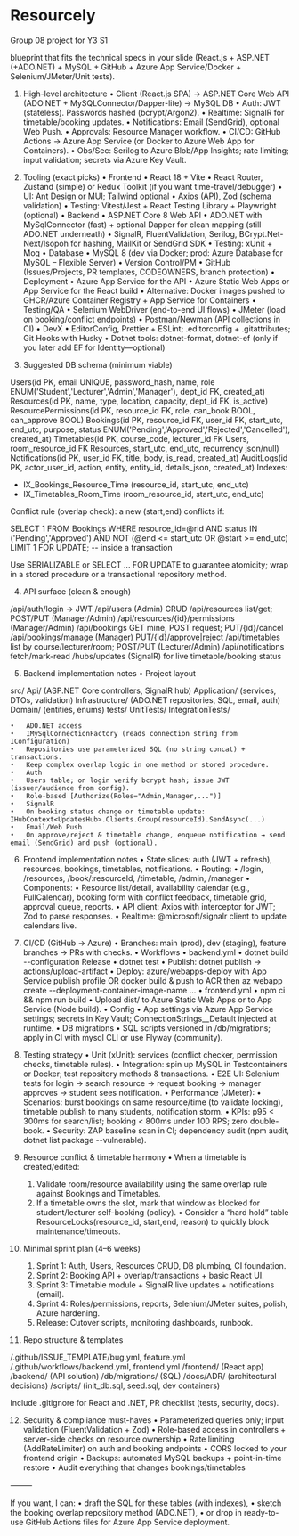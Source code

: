 # Resourcely
Group 08 project for Y3 S1

blueprint that fits the technical specs in your slide (React.js + ASP.NET (+ADO.NET) + MySQL + GitHub + Azure App Service/Docker + Selenium/JMeter/Unit tests).

1) High-level architecture
	•	Client (React.js SPA) → ASP.NET Core Web API (ADO.NET + MySQLConnector/Dapper-lite) → MySQL DB
	•	Auth: JWT (stateless). Passwords hashed (bcrypt/Argon2).
	•	Realtime: SignalR for timetable/booking updates.
	•	Notifications: Email (SendGrid), optional Web Push.
	•	Approvals: Resource Manager workflow.
	•	CI/CD: GitHub Actions → Azure App Service (or Docker to Azure Web App for Containers).
	•	Obs/Sec: Serilog to Azure Blob/App Insights; rate limiting; input validation; secrets via Azure Key Vault.

2) Tooling (exact picks)
	•	Frontend
	•	React 18 + Vite
	•	React Router, Zustand (simple) or Redux Toolkit (if you want time-travel/debugger)
	•	UI: Ant Design or MUI; Tailwind optional
	•	Axios (API), Zod (schema validation)
	•	Testing: Vitest/Jest + React Testing Library + Playwright (optional)
	•	Backend
	•	ASP.NET Core 8 Web API
	•	ADO.NET with MySqlConnector (fast) + optional Dapper for clean mapping (still ADO.NET underneath)
	•	SignalR, FluentValidation, Serilog, BCrypt.Net-Next/Isopoh for hashing, MailKit or SendGrid SDK
	•	Testing: xUnit + Moq
	•	Database
	•	MySQL 8 (dev via Docker; prod: Azure Database for MySQL – Flexible Server)
	•	Version Control/PM
	•	GitHub (Issues/Projects, PR templates, CODEOWNERS, branch protection)
	•	Deployment
	•	Azure App Service for the API
	•	Azure Static Web Apps or App Service for the React build
	•	Alternative: Docker images pushed to GHCR/Azure Container Registry + App Service for Containers
	•	Testing/QA
	•	Selenium WebDriver (end-to-end UI flows)
	•	JMeter (load on booking/conflict endpoints)
	•	Postman/Newman (API collections in CI)
	•	DevX
	•	EditorConfig, Prettier + ESLint; .editorconfig + .gitattributes; Git Hooks with Husky
	•	Dotnet tools: dotnet-format, dotnet-ef (only if you later add EF for Identity—optional)

3) Suggested DB schema (minimum viable)

Users(id PK, email UNIQUE, password_hash, name, role ENUM('Student','Lecturer','Admin','Manager'), dept_id FK, created_at)
Resources(id PK, name, type, location, capacity, dept_id FK, is_active)
ResourcePermissions(id PK, resource_id FK, role, can_book BOOL, can_approve BOOL)
Bookings(id PK, resource_id FK, user_id FK, start_utc, end_utc, purpose, status ENUM('Pending','Approved','Rejected','Cancelled'), created_at)
Timetables(id PK, course_code, lecturer_id FK Users, room_resource_id FK Resources, start_utc, end_utc, recurrency json/null)
Notifications(id PK, user_id FK, title, body, is_read, created_at)
AuditLogs(id PK, actor_user_id, action, entity, entity_id, details_json, created_at)
Indexes:
- IX_Bookings_Resource_Time (resource_id, start_utc, end_utc)
- IX_Timetables_Room_Time (room_resource_id, start_utc, end_utc)

Conflict rule (overlap check): a new (start,end) conflicts if:

SELECT 1 FROM Bookings
 WHERE resource_id=@rid AND status IN ('Pending','Approved')
   AND NOT (@end <= start_utc OR @start >= end_utc)
 LIMIT 1 FOR UPDATE;   -- inside a transaction

Use SERIALIZABLE or SELECT ... FOR UPDATE to guarantee atomicity; wrap in a stored procedure or a transactional repository method.

4) API surface (clean & enough)

/api/auth/login → JWT
/api/users (Admin) CRUD
/api/resources list/get; POST/PUT (Manager/Admin)
/api/resources/{id}/permissions (Manager/Admin)
/api/bookings GET mine, POST request; PUT/{id}/cancel
/api/bookings/manage (Manager) PUT/{id}/approve|reject
/api/timetables list by course/lecturer/room; POST/PUT (Lecturer/Admin)
/api/notifications fetch/mark-read
/hubs/updates (SignalR) for live timetable/booking status

5) Backend implementation notes
	•	Project layout

src/
  Api/            (ASP.NET Core controllers, SignalR hub)
  Application/    (services, DTOs, validation)
  Infrastructure/ (ADO.NET repositories, SQL, email, auth)
  Domain/         (entities, enums)
tests/
  UnitTests/
  IntegrationTests/


	•	ADO.NET access
	•	IMySqlConnectionFactory (reads connection string from IConfiguration)
	•	Repositories use parameterized SQL (no string concat) + transactions.
	•	Keep complex overlap logic in one method or stored procedure.
	•	Auth
	•	Users table; on login verify bcrypt hash; issue JWT (issuer/audience from config).
	•	Role-based [Authorize(Roles="Admin,Manager,...")]
	•	SignalR
	•	On booking status change or timetable update: IHubContext<UpdatesHub>.Clients.Group(resourceId).SendAsync(...)
	•	Email/Web Push
	•	On approve/reject & timetable change, enqueue notification → send email (SendGrid) and push (optional).

6) Frontend implementation notes
	•	State slices: auth (JWT + refresh), resources, bookings, timetables, notifications.
	•	Routing:
	•	/login, /resources, /book/:resourceId, /timetable, /admin, /manager
	•	Components:
	•	Resource list/detail, availability calendar (e.g., FullCalendar), booking form with conflict feedback, timetable grid, approval queue, reports.
	•	API client: Axios with interceptor for JWT; Zod to parse responses.
	•	Realtime: @microsoft/signalr client to update calendars live.

7) CI/CD (GitHub → Azure)
	•	Branches: main (prod), dev (staging), feature branches → PRs with checks.
	•	Workflows
	•	backend.yml
	•	dotnet build --configuration Release
	•	dotnet test
	•	Publish: dotnet publish → actions/upload-artifact
	•	Deploy: azure/webapps-deploy with App Service publish profile OR docker build & push to ACR then az webapp create --deployment-container-image-name ...
	•	frontend.yml
	•	npm ci && npm run build
	•	Upload dist/ to Azure Static Web Apps or to App Service (Node build).
	•	Config
	•	App settings via Azure App Service settings; secrets in Key Vault; ConnectionStrings__Default injected at runtime.
	•	DB migrations
	•	SQL scripts versioned in /db/migrations; apply in CI with mysql CLI or use Flyway (community).

8) Testing strategy
	•	Unit (xUnit): services (conflict checker, permission checks, timetable rules).
	•	Integration: spin up MySQL in Testcontainers or Docker; test repository methods & transactions.
	•	E2E UI: Selenium tests for login → search resource → request booking → manager approves → student sees notification.
	•	Performance (JMeter):
	•	Scenarios: burst bookings on same resource/time (to validate locking), timetable publish to many students, notification storm.
	•	KPIs: p95 < 300ms for search/list; booking < 800ms under 100 RPS; zero double-book.
	•	Security: ZAP baseline scan in CI; dependency audit (npm audit, dotnet list package --vulnerable).

9) Resource conflict & timetable harmony
	•	When a timetable is created/edited:
	1.	Validate room/resource availability using the same overlap rule against Bookings and Timetables.
	2.	If a timetable owns the slot, mark that window as blocked for student/lecturer self-booking (policy).
	•	Consider a “hard hold” table ResourceLocks(resource_id, start,end, reason) to quickly block maintenance/timeouts.

10) Minimal sprint plan (4–6 weeks)
	1.	Sprint 1: Auth, Users, Resources CRUD, DB plumbing, CI foundation.
	2.	Sprint 2: Booking API + overlap/transactions + basic React UI.
	3.	Sprint 3: Timetable module + SignalR live updates + notifications (email).
	4.	Sprint 4: Roles/permissions, reports, Selenium/JMeter suites, polish, Azure hardening.
	5.	Release: Cutover scripts, monitoring dashboards, runbook.

11) Repo structure & templates

/.github/ISSUE_TEMPLATE/bug.yml, feature.yml
/.github/workflows/backend.yml, frontend.yml
/frontend/  (React app)
/backend/   (API solution)
/db/migrations/  (SQL)
/docs/ADR/  (architectural decisions)
/scripts/   (init_db.sql, seed.sql, dev containers)

Include .gitignore for React and .NET, PR checklist (tests, security, docs).

12) Security & compliance must-haves
	•	Parameterized queries only; input validation (FluentValidation + Zod)
	•	Role-based access in controllers + server-side checks on resource ownership
	•	Rate limiting (AddRateLimiter) on auth and booking endpoints
	•	CORS locked to your frontend origin
	•	Backups: automated MySQL backups + point-in-time restore
	•	Audit everything that changes bookings/timetables

⸻

If you want, I can:
	•	draft the SQL for these tables (with indexes),
	•	sketch the booking overlap repository method (ADO.NET),
	•	or drop in ready-to-use GitHub Actions files for Azure App Service deployment.